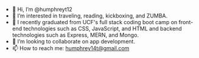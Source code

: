- 👋 Hi, I’m @humphreyt12
- 👀 I’m interested in traveling, reading, kickboxing, and ZUMBA.
- 🌱 I recently graduated from UCF's full stack coding boot camp on front-end technologies such as CSS, JavaScript, and HTML and backend technologies such as Express, MERN, and Mongo.
- 💞️ I’m looking to collaborate on app development.
- 📫 How to reach me: humphrey14t@gmail.com
<!---
humphreyt12/humphreyt12 is a ✨ special ✨ repository because its `README.md` (this file) appears on your GitHub profile.
You can click the Preview link to take a look at your changes.
--->
